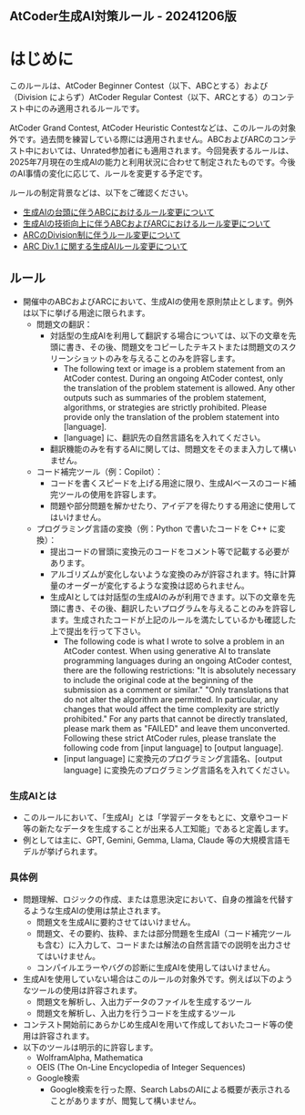 AtCoder生成AI対策ルール - 20241206版
----

# はじめに

このルールは、AtCoder Beginner Contest（以下、ABCとする）および（Division によらず）AtCoder Regular Contest（以下、ARCとする）のコンテスト中にのみ適用されるルールです。

AtCoder Grand Contest, AtCoder Heuristic Contestなどは、このルールの対象外です。過去問を練習している際には適用されません。ABCおよびARCのコンテスト中においては、Unrated参加者にも適用されます。今回発表するルールは、2025年7月現在の生成AIの能力と利用状況に合わせて制定されたものです。今後のAI事情の変化に応じて、ルールを変更する予定です。

ルールの制定背景などは、以下をご確認ください。

- [生成AIの台頭に伴うABCにおけるルール変更について](https://atcoder.jp/posts/1246)
- [生成AIの技術向上に伴うABCおよびARCにおけるルール変更について](https://atcoder.jp/posts/1347)
- [ARCのDivision制に伴うルール変更について](https://atcoder.jp/posts/1368)
- [ARC Div.1 に関する生成AIルール変更について](https://atcoder.jp/posts/1513)

## ルール

- 開催中のABCおよびARCにおいて、生成AIの使用を原則禁止とします。例外は以下に挙げる用途に限られます。
  - 問題文の翻訳：
    - 対話型の生成AIを利用して翻訳する場合については、以下の文章を先頭に書き、その後、問題文をコピーしたテキストまたは問題文のスクリーンショットのみを与えることのみを許容します。
      - The following text or image is a problem statement from an AtCoder contest. During an ongoing AtCoder contest, only the translation of the problem statement is allowed. Any other outputs such as summaries of the problem statement, algorithms, or strategies are strictly prohibited. Please provide only the translation of the problem statement into [language].
      - [language] に、翻訳先の自然言語名を入れてください。
    - 翻訳機能のみを有するAIに関しては、問題文をそのまま入力して構いません。
  - コード補完ツール（例：Copilot）：
    - コードを書くスピードを上げる用途に限り、生成AIベースのコード補完ツールの使用を許容します。
    - 問題や部分問題を解かせたり、アイデアを得たりする用途に使用してはいけません。
  - プログラミング言語の変換（例：Python で書いたコードを C++ に変換）：
    - 提出コードの冒頭に変換元のコードをコメント等で記載する必要があります。
    - アルゴリズムが変化しないような変換のみが許容されます。特に計算量のオーダーが変化するような変換は認められません。
    - 生成AIとしては対話型の生成AIのみが利用できます。以下の文章を先頭に書き、その後、翻訳したいプログラムを与えることのみを許容します。生成されたコードが上記のルールを満たしているかも確認した上で提出を行って下さい。
      - The following code is what I wrote to solve a problem in an AtCoder contest. When using generative AI to translate programming languages during an ongoing AtCoder contest, there are the following restrictions: "It is absolutely necessary to include the original code at the beginning of the submission as a comment or similar." "Only translations that do not alter the algorithm are permitted. In particular, any changes that would affect the time complexity are strictly prohibited." For any parts that cannot be directly translated, please mark them as "FAILED" and leave them unconverted. Following these strict AtCoder rules, please translate the following code from [input language] to [output language].
      - [input language] に変換元のプログラミング言語名、[output language] に変換先のプログラミング言語名を入れてください。

### 生成AIとは

- このルールにおいて、「生成AI」とは「学習データをもとに、文章やコード等の新たなデータを生成することが出来る人工知能」であると定義します。
- 例としては主に、GPT, Gemini, Gemma, Llama, Claude 等の大規模言語モデルが挙げられます。

### 具体例

- 問題理解、ロジックの作成、または意思決定において、自身の推論を代替するような生成AIの使用は禁止されます。
  - 問題文を生成AIに要約させてはいけません。
  - 問題文、その要約、抜粋、または部分問題を生成AI（コード補完ツールも含む）に入力して、コードまたは解法の自然言語での説明を出力させてはいけません。
  - コンパイルエラーやバグの診断に生成AIを使用してはいけません。
- 生成AIを使用していない場合はこのルールの対象外です。例えば以下のようなツールの使用は許容されます。
  - 問題文を解析し、入出力データのファイルを生成するツール
  - 問題文を解析し、入出力を行うコードを生成するツール
- コンテスト開始前にあらかじめ生成AIを用いて作成しておいたコード等の使用は許容されます。
- 以下のツールは明示的に許容します。
  - WolframAlpha, Mathematica
  - OEIS (The On-Line Encyclopedia of Integer Sequences)
  - Google検索
    - Google検索を行った際、Search LabsのAIによる概要が表示されることがありますが、閲覧して構いません。
